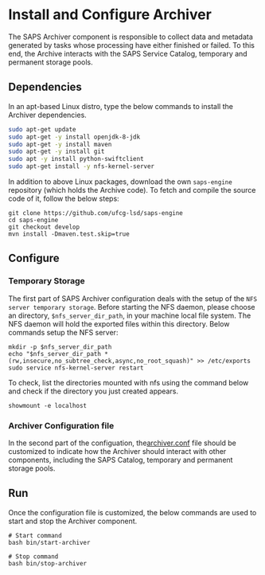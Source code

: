 # Install and Configure Archiver

The SAPS Archiver component is responsible to collect data and metadata generated by tasks whose processing have either finished or failed. To this end, the Archive interacts with the SAPS Service Catalog, temporary and permanent storage pools.
  
## Dependencies

In an apt-based Linux distro, type the below commands to install the Archiver dependencies.

```bash
sudo apt-get update
sudo apt-get -y install openjdk-8-jdk
sudo apt-get -y install maven
sudo apt-get -y install git
sudo apt -y install python-swiftclient
sudo apt-get install -y nfs-kernel-server
```

In addition to above Linux packages, download the own ```saps-engine``` repository (which holds the Archive code). To fetch and compile the source code of it, follow the below steps:

```
git clone https://github.com/ufcg-lsd/saps-engine
cd saps-engine
git checkout develop
mvn install -Dmaven.test.skip=true
```

## Configure

### Temporary Storage

The first part of SAPS Archiver configuration deals with the setup of the ```NFS server temporary storage```. Before starting the NFS daemon, please choose an directory, ```$nfs_server_dir_path```, in your machine local file system. The NFS daemon will hold the exported files within this directory. Below commands setup the NFS server:

```
mkdir -p $nfs_server_dir_path
echo "$nfs_server_dir_path *(rw,insecure,no_subtree_check,async,no_root_squash)" >> /etc/exports
sudo service nfs-kernel-server restart
```

To check, list the directories mounted with nfs using the command below and check if the directory you just created appears.
```
showmount -e localhost
```

### Archiver Configuration file


In the second part of the configuation, the[archiver.conf](/config/archiver.conf) file should be customized to indicate how the Archiver should interact with other components, including the SAPS Catalog, temporary and permanent storage pools.

## Run
Once the configuration file is customized, the below commands are used to start and stop the Archiver component.

```
# Start command
bash bin/start-archiver
```

```
# Stop command
bash bin/stop-archiver
```
